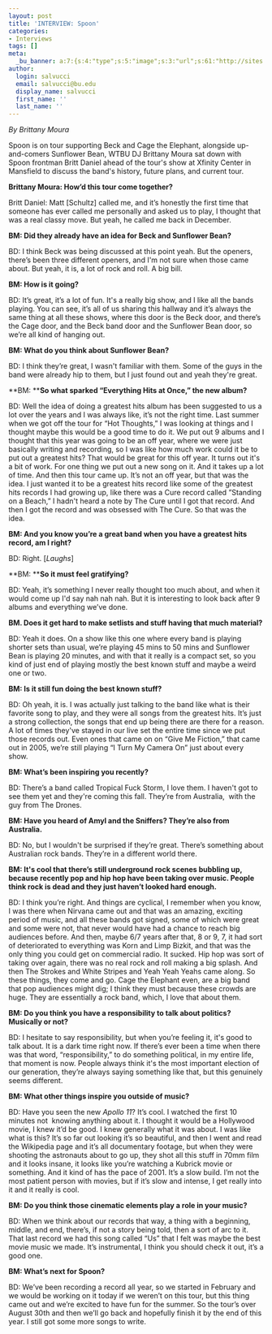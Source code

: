 ```yaml
---
layout: post
title: 'INTERVIEW: Spoon'
categories:
- Interviews
tags: []
meta:
  _bu_banner: a:7:{s:4:"type";s:5:"image";s:3:"url";s:61:"http://sites.bu.edu/wtbu/files/2019/08/B261C6E6-F44D-4124-97DA-052E8D1E0238.jpeg";s:3:"alt";s:0:"";s:7:"post_id";s:4:"5231";s:4:"html";s:0:"";s:8:"position";s:12:"contentWidth";s:7:"caption";s:0:"";}
author:
  login: salvucci
  email: salvucci@bu.edu
  display_name: salvucci
  first_name: ''
  last_name: ''
---
```

_By Brittany Moura_

Spoon is on tour supporting Beck and Cage the Elephant, alongside up-and-comers Sunflower Bean, WTBU DJ Brittany Moura sat down with Spoon frontman Britt Daniel ahead of the tour's show at Xfinity Center in Mansfield to discuss the band's history, future plans, and current tour.

**Brittany Moura: How’d this tour come together?**

Britt Daniel: Matt \[Schultz\] called me, and it’s honestly the first time that someone has ever called me personally and asked us to play, I thought that was a real classy move. But yeah, he called me back in December.

**BM: Did they already have an idea for Beck and Sunflower Bean?**

BD: I think Beck was being discussed at this point yeah. But the openers, there’s been three different openers, and I'm not sure when those came about. But yeah, it is, a lot of rock and roll. A big bill. 

**BM: How is it going?**

BD: It’s great, it’s a lot of fun. It's a really big show, and I like all the bands playing. You can see, it’s all of us sharing this hallway and it’s always the same thing at all these shows, where this door is the Beck door, and there’s the Cage door, and the Beck band door and the Sunflower Bean door, so we’re all kind of hanging out.

**BM: What do you think about Sunflower Bean?**

BD: I think they’re great, I wasn't familiar with them. Some of the guys in the band were already hip to them, but I just found out and yeah they're great.

**BM: ****So what sparked “Everything Hits at Once,” the new album?**

BD: Well the idea of doing a greatest hits album has been suggested to us a lot over the years and I was always like, it’s not the right time. Last summer when we got off the tour for “Hot Thoughts,” I was looking at things and I thought maybe this would be a good time to do it. We put out 9 albums and I thought that this year was going to be an off year, where we were just basically writing and recording, so I was like how much work could it be to put out a greatest hits? That would be great for this off year. It turns out it's a bit of work. For one thing we put out a new song on it. And it takes up a lot of time. And then this tour came up. It’s not an off year, but that was the idea. I just wanted it to be a greatest hits record like some of the greatest hits records I had growing up, like there was a Cure record called ”Standing on a Beach,” I hadn't heard a note by The Cure until I got that record. And then I got the record and was obsessed with The Cure. So that was the idea.

**BM: And you know you’re a great band when you have a greatest hits record, am I right?**

BD: Right. \[_Laughs_\]

**BM: ****So it must feel gratifying?**

BD: Yeah, it’s something I never really thought too much about, and when it would come up I'd say nah nah nah. But it is interesting to look back after 9 albums and everything we’ve done.

**BM. Does it get hard to make setlists and stuff having that much material?**

BD: Yeah it does. On a show like this one where every band is playing shorter sets than usual, we’re playing 45 mins to 50 mins and Sunflower Bean is playing 20 minutes, and with that it really is a compact set, so you kind of just end of playing mostly the best known stuff and maybe a weird one or two.

**BM: Is it still fun doing the best known stuff?**

BD: Oh yeah, it is. I was actually just talking to the band like what is their favorite song to play, and they were all songs from the greatest hits. It’s just a strong collection, the songs that end up being there are there for a reason. A lot of times they've stayed in our live set the entire time since we put those records out. Even ones that came on on “Give Me Fiction,” that came out in 2005, we’re still playing “I Turn My Camera On” just about every show.

**BM: What’s been inspiring you recently?**

BD: There’s a band called Tropical Fuck Storm, I love them. I haven't got to see them yet and they're coming this fall. They’re from Australia,  with the guy from The Drones.

**BM: Have you heard of Amyl and the Sniffers? They’re also from Australia.**

BD: No, but I wouldn't be surprised if they’re great. There’s something about Australian rock bands. They’re in a different world there.

**BM: It's cool that there’s still underground rock scenes bubbling up, because recently pop and hip hop have been taking over music. People think rock is dead and they just haven’t looked hard enough.**

BD: I think you’re right. And things are cyclical, I remember when you know, I was there when Nirvana came out and that was an amazing, exciting period of music, and all these bands got signed, some of which were great and some were not, that never would have had a chance to reach big audiences before. And then, maybe 6/7 years after that, 8 or 9, 7, it had sort of deteriorated to everything was Korn and Limp Bizkit, and that was the only thing you could get on commercial radio. It sucked. Hip hop was sort of taking over again, there was no real rock and roll making a big splash. And then The Strokes and White Stripes and Yeah Yeah Yeahs came along. So these things, they come and go. Cage the Elephant even, are a big band that pop audiences might dig; I think they must because these crowds are huge. They are essentially a rock band, which, I love that about them.

**BM: Do you think you have a responsibility to talk about politics? Musically or not?**

BD: I hesitate to say responsibility, but when you’re feeling it, it's good to talk about. It is a dark time right now. If there’s ever been a time when there was that word, “responsibility,” to do something political, in my entire life, that moment is now. People always think it's the most important election of our generation, they’re always saying something like that, but this genuinely seems different.

**BM: What other things inspire you outside of music?**

BD: Have you seen the new _Apollo 11_? It’s cool. I watched the first 10 minutes not  knowing anything about it. I thought it would be a Hollywood movie, I knew it’d be good. I knew generally what it was about. I was like what is this? It’s so far out looking it’s so beautiful, and then I went and read the Wikipedia page and it’s all documentary footage, but when they were shooting the astronauts about to go up, they shot all this stuff in 70mm film and it looks insane, it looks like you’re watching a Kubrick movie or something. And it kind of has the pace of 2001. It’s a slow build. I’m not the most patient person with movies, but if it’s slow and intense, I get really into it and it really is cool. 

**BM: Do you think those cinematic elements play a role in your music?**

BD: When we think about our records that way, a thing with a beginning, middle, and end, there’s, if not a story being told, then a sort of arc to it. That last record we had this song called “Us” that I felt was maybe the best movie music we made. It’s instrumental, I think you should check it out, it’s a good one.

**BM: What’s next for Spoon?**

BD: We’ve been recording a record all year, so we started in February and we would be working on it today if we weren’t on this tour, but this thing came out and we’re excited to have fun for the summer. So the tour’s over August 30th and then we’ll go back and hopefully finish it by the end of this year. I still got some more songs to write.